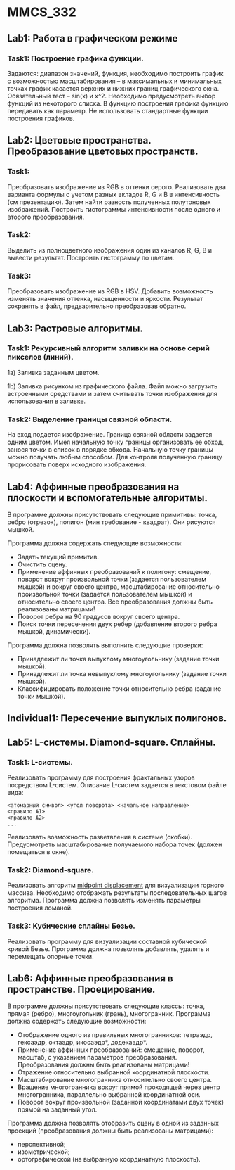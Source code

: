 # MMCS_332
## Lab1: Работа в графическом режиме
### Task1: Построение графика функции.
Задаются: диапазон значений, функция, необходимо построить график с возможностью масштабирования – в максимальных и минимальных точках график касается верхних и нижних границ графического окна. Обязательный тест – sin(x) и x^2.
Необходимо предусмотреть выбор функций из некоторого списка. В функцию построения графика функцию передавать как параметр.
Не использовать стандартные функции построения графиков.
## Lab2: Цветовые пространства. Преобразование цветовых пространств.
### Task1: 
Преобразовать изображение из RGB в оттенки серого. Реализовать два варианта формулы с учетом разных вкладов R, G и B в интенсивность (см презентацию). Затем найти разность полученных полутоновых изображений. Построить гистограммы интенсивности после одного и второго преобразования.
### Task2:
Выделить из полноцветного изображения один из каналов R, G, B  и вывести результат. Построить гистограмму по цветам.
### Task3:
Преобразовать изображение из RGB в HSV. Добавить возможность изменять значения оттенка, насыщенности и яркости. Результат сохранять в файл, предварительно преобразовав обратно.
## Lab3: Растровые алгоритмы.
### Task1: Рекурсивный алгоритм заливки на основе серий пикселов (линий).
1a) Заливка заданным цветом.

1b) Заливка рисунком из графического файла. Файл можно загрузить встроенными средствами и затем считывать точки изображения для использования в заливке.
### Task2: Выделение границы связной области.
На вход подается изображение. Граница связной области задается одним цветом. Имея начальную точку границы организовать ее обход, занося точки в список в порядке обхода.
Начальную точку границы можно получать любым способом. Для контроля полученную границу прорисовать поверх исходного изображения.
## Lab4: Аффинные преобразования на плоскости и вспомогательные алгоритмы.
В программе должны присутствовать следующие примитивы: точка, ребро (отрезок), полигон (мин требование - квадрат). Они рисуются мышкой.

Программа должна содержать следующие возможности:
* Задать текущий примитив.
* Очистить сцену.
* Применение аффинных преобразований к полигону: смещение, поворот вокруг произвольной точки (задается пользователем мышкой) и вокруг своего центра, масштабирование относительно произвольной точки (задается пользователем мышкой) и относительно своего центра. Все преобразования должны быть реализованы матрицами!
* Поворот ребра на 90 градусов вокруг своего центра.
* Поиск точки пересечения двух ребер (добавление второго ребра мышкой, динамически).

Программа должна позволять выполнить следующие проверки:
* Принадлежит ли точка выпуклому многоугольнику (задание точки мышкой).
* Принадлежит ли точка невыпуклому многоугольнику (задание точки мышкой).
* Классифицировать положение точки относительно ребра (задание точки мышкой).
## Individual1: Пересечение выпуклых полигонов.
## Lab5: L-системы. Diamond-square. Cплайны.
### Task1: L-системы.
Реализовать программу для построения фрактальных узоров посредством L-систем.
Описание L-систем задается в текстовом файле вида:
```
<атомарный символ> <угол поворота> <начальное направление> 
<правило №1>
<правило №2>
...
```
Реализовать возможность разветвления в системе (скобки).
Предусмотреть масштабирование получаемого набора точек (должен помещаться в окне).
### Task2: Diamond-square.
Реализовать алгоритм [midpoint displacement](https://habr.com/ru/post/111538/) для визуализации горного массива.
Необходимо отображать результаты последовательных шагов алгоритма. Программа должна позволять изменять параметры построения ломаной.
### Task3: Кубические сплайны Безье.
Реализовать программу для визуализации составной кубической кривой Безье. 
Программа должна позволять добавлять, удалять  и перемещать опорные точки. 
## Lab6: Аффинные преобразования в пространстве. Проецирование.
В программе должны присутствовать следующие классы: точка, прямая (ребро), многоугольник (грань), многогранник.
Программа должна содержать следующие возможности:
* Отображение одного из правильных многогранников: тетраэдр, гексаэдр, октаэдр, икосаэдр*, додекаэдр*.
* Применение аффинных преобразований: смещение, поворот, масштаб, с указанием параметров преобразования. Преобразования должны быть реализованы матрицами!
* Отражение относительно выбранной координатной плоскости.
* Масштабирование многогранника относительно своего центра.
* Вращение многогранника вокруг прямой проходящей через центр многогранника, параллельно выбранной координатной оси.
* Поворот вокруг произвольной (заданной координатами двух точек) прямой на заданный угол.

Программа должна позволять отобразить сцену в одной из заданных проекций (преобразования должны быть реализованы матрицами):
* перспективной;
* изометрической;
* ортографической (на выбранную координатную плоскость).
